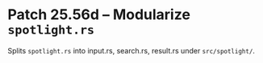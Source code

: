 # Patch 25.56d – Modularize `spotlight.rs`

Splits `spotlight.rs` into input.rs, search.rs, result.rs under `src/spotlight/`.
